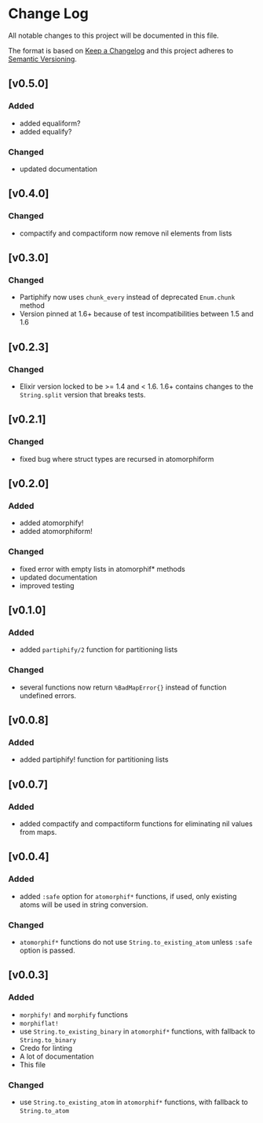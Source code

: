 # Change Log
All notable changes to this project will be documented in this file.

The format is based on [Keep a Changelog](http://keepachangelog.com/)
and this project adheres to [Semantic Versioning](http://semver.org/).

## [v0.5.0]
### Added
- added equaliform?
- added equalify?

### Changed
- updated documentation

## [v0.4.0]
### Changed
- compactify and compactiform now remove nil elements from lists

## [v0.3.0]
### Changed
- Partiphify now uses `chunk_every` instead of deprecated `Enum.chunk` method
- Version pinned at 1.6+ because of test incompatibilities between 1.5 and 1.6

## [v0.2.3]
### Changed
- Elixir version locked to be >= 1.4 and < 1.6. 1.6+ contains changes to the `String.split` version that breaks tests.

## [v0.2.1]
### Changed
- fixed bug where struct types are recursed in atomorphiform

## [v0.2.0]
### Added
- added atomorphify!
- added atomorphiform!

### Changed
- fixed error with empty lists in atomorphif* methods
- updated documentation
- improved testing

## [v0.1.0]
### Added
- added `partiphify/2` function for partitioning lists

### Changed
- several functions now return `%BadMapError{}` instead of function undefined errors.

## [v0.0.8]
### Added
- added partiphify! function for partitioning lists

## [v0.0.7]
### Added
- added compactify and compactiform functions for eliminating nil values from maps.

## [v0.0.4]
### Added
- added `:safe` option for `atomorphif*` functions, if used, only existing atoms will be used in string conversion.

### Changed
- `atomorphif*` functions do not use `String.to_existing_atom` unless `:safe` option is passed.

## [v0.0.3]
### Added
- `morphify!` and `morphify` functions
- `morphiflat!`
- use `String.to_existing_binary` in `atomorphif*` functions, with fallback to `String.to_binary`
- Credo for linting
- A lot of documentation
- This file

### Changed
- use `String.to_existing_atom` in `atomorphif*` functions, with fallback to `String.to_atom`
